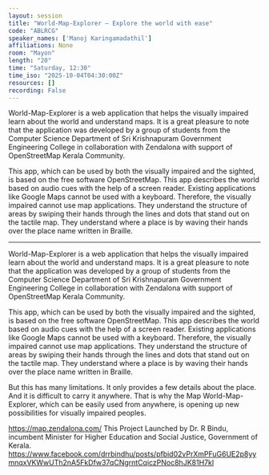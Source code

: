 ```yaml
---
layout: session
title: "World-Map-Explorer – Explore the world with ease"
code: "ABLRCG"
speaker_names: ['Manoj Karingamadathil']
affiliations: None
room: "Mayon"
length: "20"
time: "Saturday, 12:30"
time_iso: "2025-10-04T04:30:00Z"
resources: []
recording: False
---
```


World-Map-Explorer is a web application that helps the visually impaired learn about the world and understand maps. It is a great pleasure to note that the application was developed by a group of students from the Computer Science Department of Sri Krishnapuram Government Engineering College in collaboration with Zendalona with support of OpenStreetMap Kerala Community.

This app, which can be used by both the visually impaired and the sighted, is based on the free software OpenStreetMap. This app describes the world based on audio cues with the help of a screen reader. Existing applications like Google Maps cannot be used with a keyboard. Therefore, the visually impaired cannot use map applications. They understand the structure of areas by swiping their hands through the lines and dots that stand out on the tactile map. They understand where a place is by waving their hands over the place name written in Braille.

<hr>

World-Map-Explorer is a web application that helps the visually impaired learn about the world and understand maps. It is a great pleasure to note that the application was developed by a group of students from the Computer Science Department of Sri Krishnapuram Government Engineering College in collaboration with Zendalona with support of OpenStreetMap Kerala Community.

This app, which can be used by both the visually impaired and the sighted, is based on the free software OpenStreetMap. This app describes the world based on audio cues with the help of a screen reader. Existing applications like Google Maps cannot be used with a keyboard. Therefore, the visually impaired cannot use map applications. They understand the structure of areas by swiping their hands through the lines and dots that stand out on the tactile map. They understand where a place is by waving their hands over the place name written in Braille.

But this has many limitations. It only provides a few details about the place. And it is difficult to carry it anywhere. That is why the Map World-Map-Explorer, which can be easily used from anywhere, is opening up new possibilities for visually impaired peoples.

https://map.zendalona.com/
This Project Launched by Dr. R Bindu, incumbent Minister for Higher Education and Social Justice, Government of Kerala. https://www.facebook.com/drrbindhu/posts/pfbid02vPrXmPFuG6UE2p8yymnqxVKWwUTh2nA5FkDfw37qCNgrntCqiczPNoc8hJK81H7kl

